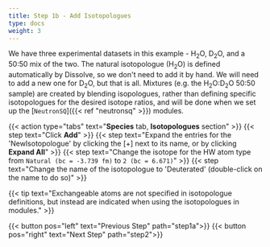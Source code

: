 ```yaml
---
title: Step 1b - Add Isotopologues
type: docs
weight: 3
---
```


We have three experimental datasets in this example - H<sub>2</sub>O, D<sub>2</sub>O, and a 50:50 mix of the two. The natural isotopologue (H<sub>2</sub>O) is defined automatically by Dissolve, so we don't need to add it by hand. We will need to add a new one for D<sub>2</sub>O, but that is all. Mixtures (e.g. the H<sub>2</sub>O:D<sub>2</sub>O 50:50 sample) are created by blending isopologues, rather than defining specific isotopologues for the desired isotope ratios, and will be done when we set up the [`NeutronSQ`]({{< ref "neutronsq" >}}) modules.

{{< action type="tabs" text="**Species** tab, **Isotopologues** section" >}}
{{< step text="Click **Add**" >}}
{{< step text="Expand the entries for the 'NewIsotopologue' by clicking the [+] next to its name, or by clicking **Expand All**" >}}
{{< step text="Change the isotope for the HW atom type from `Natural (bc = -3.739 fm)` to `2 (bc = 6.671)`" >}}
{{< step text="Change the name of the isotopologue to 'Deuterated' (double-click on the name to do so)" >}}

{{< tip text="Exchangeable atoms are not specified in isotopologue definitions, but instead are indicated when using the isotopologues in modules." >}}

{{< button pos="left" text="Previous Step" path="step1a">}}
{{< button pos="right" text="Next Step" path="step2">}}
